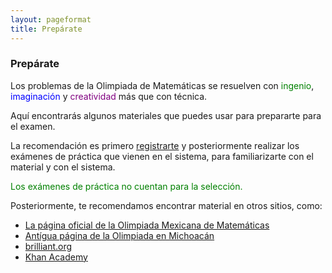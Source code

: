 ```yaml
---
layout: pageformat
title: Prepárate
---
```


### Prepárate

Los problemas de la Olimpiada de Matemáticas se resuelven con <span style="color:green">ingenio</span>, <span style="color:blue">imaginación</span> y <span style="color:purple">creatividad</span> más que con técnica. 

Aquí encontrarás algunos materiales que puedes usar para prepararte para el examen.

La recomendación es primero [registrarte](/registro) y posteriormente realizar los exámenes de práctica que vienen en el sistema, para familiarizarte con el material y con el sistema.

<span style="color:green">Los exámenes de práctica no cuentan para la selección.</span>

Posteriormente, te recomendamos encontrar material en otros sitios, como:

- [La página oficial de la Olimpiada Mexicana de Matemáticas](https://www.ommenlinea.org/)
- [Antígua página de la Olimpiada en Michoacán](http://ichi.fismat.umich.mx/omm/recursos/)
- [brilliant.org](https://brilliant.org)
- [Khan Academy](https://www.khanacademy.org/)
